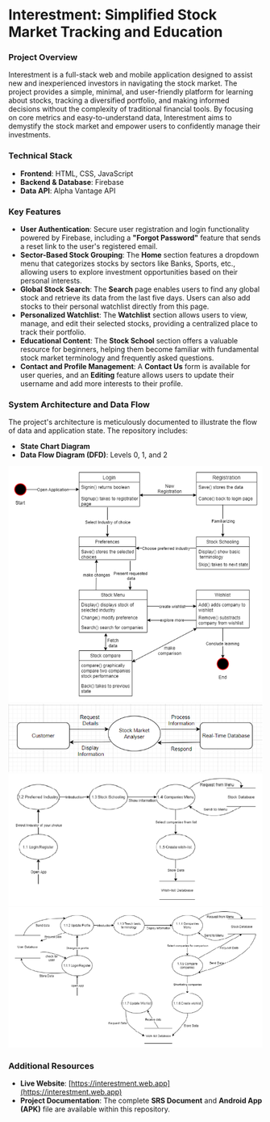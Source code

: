 # **Interestment: Simplified Stock Market Tracking and Education**



### **Project Overview**

Interestment is a full-stack web and mobile application designed to assist new and inexperienced investors in navigating the stock market. The project provides a simple, minimal, and user-friendly platform for learning about stocks, tracking a diversified portfolio, and making informed decisions without the complexity of traditional financial tools. By focusing on core metrics and easy-to-understand data, Interestment aims to demystify the stock market and empower users to confidently manage their investments.



### **Technical Stack**

* **Frontend**: HTML, CSS, JavaScript
* **Backend & Database**: Firebase
* **Data API**: Alpha Vantage API



### **Key Features**

* **User Authentication**: Secure user registration and login functionality powered by Firebase, including a **"Forgot Password"** feature that sends a reset link to the user's registered email.
* **Sector-Based Stock Grouping**: The **Home** section features a dropdown menu that categorizes stocks by sectors like Banks, Sports, etc., allowing users to explore investment opportunities based on their personal interests.
* **Global Stock Search**: The **Search** page enables users to find any global stock and retrieve its data from the last five days. Users can also add stocks to their personal watchlist directly from this page.
* **Personalized Watchlist**: The **Watchlist** section allows users to view, manage, and edit their selected stocks, providing a centralized place to track their portfolio.
* **Educational Content**: The **Stock School** section offers a valuable resource for beginners, helping them become familiar with fundamental stock market terminology and frequently asked questions.
* **Contact and Profile Management**: A **Contact Us** form is available for user queries, and an **Editing** feature allows users to update their username and add more interests to their profile.



### **System Architecture and Data Flow**

The project's architecture is meticulously documented to illustrate the flow of data and application state. The repository includes:

* **State Chart Diagram**
* **Data Flow Diagram (DFD)**: Levels 0, 1, and 2

![State Level Diagram](https://github.com/dhruvpathak1/stock_market_project/raw/main/images/state_diagram.png)
![DFD Level 0](https://github.com/dhruvpathak1/stock_market_project/raw/main/images/dfd_lvl0.png)
![DFD Level 1](https://github.com/dhruvpathak1/stock_market_project/raw/main/images/dfd_lvl1.png)
![DFD Level 2](https://github.com/dhruvpathak1/stock_market_project/raw/main/images/dfd_lvl2.png)



### **Additional Resources**

* **Live Website**: [https://interestment.web.app](https://interestment.web.app)
* **Project Documentation**: The complete **SRS Document** and **Android App (APK)** file are available within this repository.
